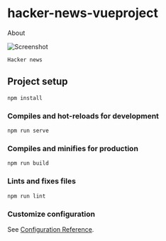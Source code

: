 # hacker-news-vueproject

About
<!-- <img src="../assets/hacker-vue.png"/> -->
![Screenshot](/assets/hacker-vue.png)

```
Hacker news 
```
## Project setup
```
npm install
```

### Compiles and hot-reloads for development
```
npm run serve
```

### Compiles and minifies for production
```
npm run build
```

### Lints and fixes files
```
npm run lint
```

### Customize configuration
See [Configuration Reference](https://cli.vuejs.org/config/).
